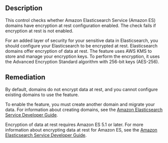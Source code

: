 ## Description

This control checks whether Amazon Elasticsearch Service (Amazon ES) domains have encryption at rest configuration enabled. The check fails if encryption at rest is not enabled.

For an added layer of security for your sensitive data in Elasticsearch, you should configure your Elasticsearch to be encrypted at rest. Elasticsearch domains offer encryption of data at rest. The feature uses AWS KMS to store and manage your encryption keys. To perform the encryption, it uses the Advanced Encryption Standard algorithm with 256-bit keys (AES-256).

## Remediation

By default, domains do not encrypt data at rest, and you cannot configure existing domains to use the feature.

To enable the feature, you must create another domain and migrate your data. For information about creating domains, see the [Amazon Elasticsearch Service Developer Guide](https://docs.aws.amazon.com/elasticsearch-service/latest/developerguide/es-createupdatedomains.html#es-createdomains).

Encryption of data at rest requires Amazon ES 5.1 or later. For more information about encrypting data at rest for Amazon ES, see the [Amazon Elasticsearch Service Developer Guide](https://docs.aws.amazon.com/elasticsearch-service/latest/developerguide/encryption-at-rest.html).
